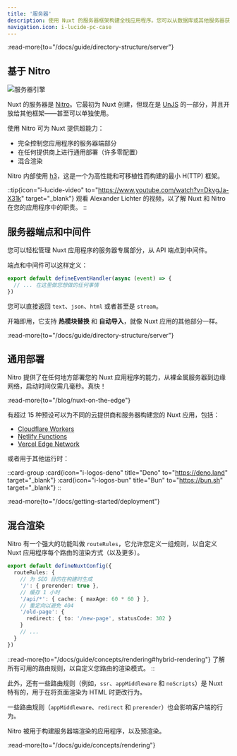 ```yaml
---
title: '服务器'
description: 使用 Nuxt 的服务器框架构建全栈应用程序。您可以从数据库或其他服务器获取数据，创建 API，甚至生成静态服务器端内容，如网站地图或 RSS 订阅源——所有这些都来自单一代码库。
navigation.icon: i-lucide-pc-case
---
```


:read-more{to="/docs/guide/directory-structure/server"}

## 基于 Nitro

![服务器引擎](/assets/docs/getting-started/server.svg)

Nuxt 的服务器是 [Nitro](https://github.com/nitrojs/nitro)。它最初为 Nuxt 创建，但现在是 [UnJS](https://unjs.io) 的一部分，并且开放给其他框架——甚至可以单独使用。

使用 Nitro 可为 Nuxt 提供超能力：

- 完全控制您应用程序的服务器端部分
- 在任何提供商上进行通用部署（许多零配置）
- 混合渲染

Nitro 内部使用 [h3](https://github.com/unjs/h3)，这是一个为高性能和可移植性而构建的最小 H(TTP) 框架。

::tip{icon="i-lucide-video" to="https://www.youtube.com/watch?v=DkvgJa-X31k" target="_blank"}
观看 Alexander Lichter 的视频，以了解 Nuxt 和 Nitro 在您的应用程序中的职责。
::

## 服务器端点和中间件

您可以轻松管理 Nuxt 应用程序的服务器专属部分，从 API 端点到中间件。

端点和中间件可以这样定义：

```ts twoslash [server/api/test.ts]
export default defineEventHandler(async (event) => {
  // ... 在这里做您想做的任何事情
})
```

您可以直接返回 `text`、`json`、`html` 或者甚至是 `stream`。

开箱即用，它支持 **热模块替换** 和 **自动导入**，就像 Nuxt 应用的其他部分一样。

:read-more{to="/docs/guide/directory-structure/server"}

## 通用部署

Nitro 提供了在任何地方部署您的 Nuxt 应用程序的能力，从裸金属服务器到边缘网络，启动时间仅需几毫秒。真快！

:read-more{to="/blog/nuxt-on-the-edge"}

有超过 15 种预设可以为不同的云提供商和服务器构建您的 Nuxt 应用，包括：

- [Cloudflare Workers](https://workers.cloudflare.com)
- [Netlify Functions](https://www.netlify.com/products/functions)
- [Vercel Edge Network](https://vercel.com/docs/edge-network)

或者用于其他运行时：

::card-group
  :card{icon="i-logos-deno" title="Deno" to="https://deno.land" target="_blank"}
  :card{icon="i-logos-bun" title="Bun" to="https://bun.sh" target="_blank"}
::

:read-more{to="/docs/getting-started/deployment"}

## 混合渲染

Nitro 有一个强大的功能叫做 `routeRules`，它允许您定义一组规则，以自定义 Nuxt 应用程序每个路由的渲染方式（以及更多）。

```ts twoslash [nuxt.config.ts]
export default defineNuxtConfig({
  routeRules: {
    // 为 SEO 目的在构建时生成
    '/': { prerender: true },
    // 缓存 1 小时
    '/api/*': { cache: { maxAge: 60 * 60 } },
    // 重定向以避免 404
    '/old-page': {
      redirect: { to: '/new-page', statusCode: 302 }
    }
    // ...
  }
})
```

::read-more{to="/docs/guide/concepts/rendering#hybrid-rendering"}
了解所有可用的路由规则，以自定义您路由的渲染模式。
::

此外，还有一些路由规则（例如，`ssr`、`appMiddleware` 和 `noScripts`）是 Nuxt 特有的，用于在将页面渲染为 HTML 时更改行为。

一些路由规则（`appMiddleware`、`redirect` 和 `prerender`）也会影响客户端的行为。

Nitro 被用于构建服务器端渲染的应用程序，以及预渲染。

:read-more{to="/docs/guide/concepts/rendering"}